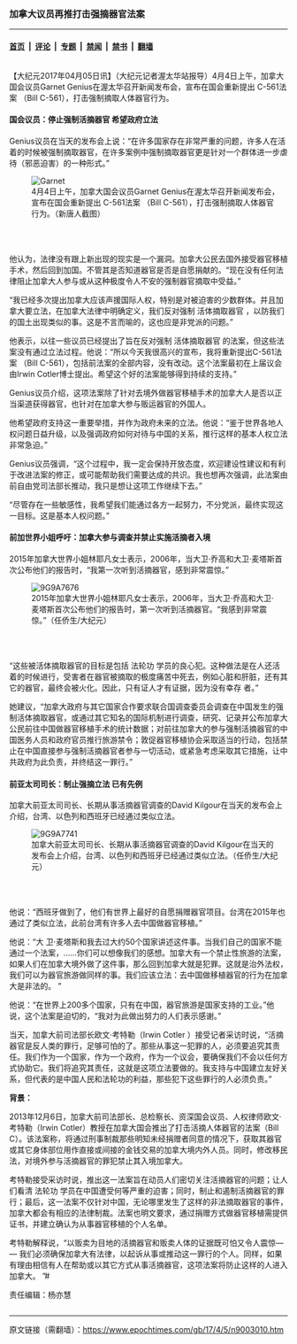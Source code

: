 ### 加拿大议员再推打击强摘器官法案

---

#### [首页](../../../..?n9003010) &nbsp;|&nbsp; [评论](../../../../../epoch-comment?n9003010) &nbsp;|&nbsp; [专题](../../../../../epoch-special?n9003010) &nbsp;|&nbsp; [禁闻](../../../../../epoch-news?n9003010) &nbsp;|&nbsp; [禁书](../../../../../books?n9003010) &nbsp;|&nbsp; [翻墙](https://github.com/gfw-breaker/nogfw/blob/master/README.md?n9003010)


<div class="column" id="artbody" itemprop="articleBody">
 <!-- article content begin -->
 <p>
  【大纪元2017年04月05日讯】（大纪元记者渥太华站报导）4月4日上午，加拿大国会议员Garnet Genius在渥太华召开新闻发布会，宣布在国会重新提出
  <ok href="https://www.epochtimes.com/gb/tag/c-561%E6%B3%95%E6%A1%88.html">
   C-561法案
  </ok>
  （Bill C-561），打击强制摘取人体器官行为。
 </p>
 <h4>
  国会议员：停止强制活摘器官 希望政府立法
 </h4>
 <p>
  Genius议员在当天的发布会上说：“在许多国家存在非常严重的问题，许多人在活着的时候被强制摘取器官，在许多案例中强制摘取器官更是针对一个群体进一步虐待（邪恶迫害）的一种形式。”
 </p>
 <figure aria-describedby="caption-attachment-9005377" class="wp-caption aligncenter" id="attachment_9005377" style="width: 450px">
  <ok href=" https://i.epochtimes.com/assets/uploads/2017/04/Garnet-450x303.jpg" rel="noreferrer noopener" target="_blank">
   <img alt="Garnet" class="wp-image-9005377 size-medium" src="https://i.epochtimes.com/assets/uploads/2017/04/Garnet-450x303.jpg"/>
  </ok>
  <br/><figcaption class="wp-caption-text" id="caption-attachment-9005377">
   4月4日上午，加拿大国会议员Garnet Genius在渥太华召开新闻发布会，宣布在国会重新提出
   <ok href="https://www.epochtimes.com/gb/tag/c-561%E6%B3%95%E6%A1%88.html">
    C-561法案
   </ok>
   （Bill C-561），打击强制摘取人体器官行为。（新唐人截图）
  </figcaption><br/>
 </figure><br/>
 <p>
  他认为，法律没有跟上新出现的现实是一个漏洞。加拿大公民去国外接受器官移植手术，然后回到加国。不管其是否知道器官是否是自愿捐献的。“现在没有任何法律阻止加拿大人参与或从这种极度令人不安的强制器官摘取中受益。”
 </p>
 <p>
  “我已经多次提出加拿大应该声援国际人权，特别是对被迫害的少数群体。并且加拿大要立法，在加拿大法律中明确定义，我们反对强制
  <ok href="https://www.epochtimes.com/gb/tag/%E6%B4%BB%E4%BD%93%E6%91%98%E5%8F%96%E5%99%A8%E5%AE%98.html">
   活体摘取器官
  </ok>
  ，以防我们的国土出现类似的事。这是不言而喻的，这也应是非党派的问题。”
 </p>
 <p>
  他表示，以往一些议员已经提出了旨在反对强制
  <ok href="https://www.epochtimes.com/gb/tag/%E6%B4%BB%E4%BD%93%E6%91%98%E5%8F%96%E5%99%A8%E5%AE%98.html">
   活体摘取器官
  </ok>
  的法案，但这些法案没有通过立法过程。他说：“所以今天我很高兴的宣布，我将重新提出C-561法案 （Bill C-561），包括前法案的全部内容，没有改动。这个法案最初在上届议会由Irwin Cotler博士提出。希望这个好的法案能够得到持续的支持。”
 </p>
 <p>
  Genius议员介绍，这项法案除了针对去境外做器官移植手术的加拿大人是否以正当渠道获得器官，也针对在加拿大参与贩运器官的外国人。
 </p>
 <p>
  他希望政府支持这一重要举措，并作为政府未来的立法。他说：“鉴于世界各地人权问题日益升级，以及强调政府如何对待与中国的关系，推行这样的基本人权立法非常急迫。”
 </p>
 <p>
  Genius议员强调，“这个过程中，我一定会保持开放态度，欢迎建设性建议和有利于改进法案的修正，或可能帮助我们需要达成的共识。我也想再次强调，此法案由前自由党司法部长推动，我只是想让这项工作继续下去。”
 </p>
 <p>
  “尽管存在一些敏感性，我希望我们能通过各方一起努力，不分党派，最终实现这一目标。这是基本人权问题。”
 </p>
 <h4>
  前加世界小姐呼吁：加拿大参与调查并禁止实施活摘者入境
 </h4>
 <p>
  2015年加拿大世界小姐林耶凡女士表示，2006年，当大卫·乔高和大卫·麦塔斯首次公布他们的报告时，“我第一次听到活摘器官，感到非常震惊。”
 </p>
 <figure aria-describedby="caption-attachment-9003062" class="wp-caption aligncenter" id="attachment_9003062" style="width: 450px">
  <ok href=" https://i.epochtimes.com/assets/uploads/2017/04/9G9A7676-450x296.jpg" rel="noreferrer noopener" target="_blank">
   <img alt="9G9A7676" class="wp-image-9003062 size-medium" src="https://i.epochtimes.com/assets/uploads/2017/04/9G9A7676-450x296.jpg"/>
  </ok>
  <br/><figcaption class="wp-caption-text" id="caption-attachment-9003062">
   2015年加拿大世界小姐林耶凡女士表示，2006年，当大卫·乔高和大卫·麦塔斯首次公布他们的报告时，第一次听到活摘器官。“我感到非常震惊。”（任侨生/大纪元）
  </figcaption><br/>
 </figure><br/>
 <p>
  “这些被活体摘取器官的目标是包括
  <ok href="https://www.epochtimes.com/gb/tag/%E6%B3%95%E8%BD%AE%E5%8A%9F.html">
   法轮功
  </ok>
  学员的良心犯。这种做法是在人还活着的时候进行，受害者在器官被摘取的极度痛苦中死去，例如心脏和肝脏，还有其它的器官，最终会被火化。因此，只有证人才有证据，因为没有幸存 者。”
 </p>
 <p>
  她建议，“加拿大政府与其它国家合作要求联合国调查委员会调查在中国发生的强制活体摘取器官，或通过其它知名的国际机制进行调查，研究、记录并公布加拿大公民前往中国做器官移植手术的统计数据；对前往加拿大的参与强制活摘器官的中国医务人员和政府官员推行旅游禁令；敦促器官移植协会采取适当的行动，包括禁止在中国直接参与强制活摘器官者参与一切活动，或紧急考虑采取其它措施，让中共政府为此负责，并终结这一罪行。”
 </p>
 <h4>
  前亚太司司长：制止强摘立法 已有先例
 </h4>
 <p>
  加拿大前亚太司司长、长期从事活摘器官调查的David Kilgour在当天的发布会上介绍，台湾、以色列和西班牙已经通过类似立法。
 </p>
 <figure aria-describedby="caption-attachment-9003068" class="wp-caption aligncenter" id="attachment_9003068" style="width: 450px">
  <ok href=" https://i.epochtimes.com/assets/uploads/2017/04/9G9A7741-450x300.jpg" rel="noreferrer noopener" target="_blank">
   <img alt="9G9A7741" class="wp-image-9003068 size-medium" src="https://i.epochtimes.com/assets/uploads/2017/04/9G9A7741-450x300.jpg"/>
  </ok>
  <br/><figcaption class="wp-caption-text" id="caption-attachment-9003068">
   加拿大前亚太司司长、长期从事活摘器官调查的David Kilgour在当天的发布会上介绍，台湾、以色列和西班牙已经通过类似立法。（任侨生/大纪元）
  </figcaption><br/>
 </figure><br/>
 <p>
  他说：“西班牙做到了，他们有世界上最好的自愿捐赠器官项目。台湾在2015年也通过了类似立法，此前台湾有许多人去中国做器官移植。”
 </p>
 <p>
  他说：“大 卫·麦塔斯和我去过大约50个国家讲述这件事。当我们自己的国家不能通过一个法案，……你们可以想像我们的感想。加拿大有一个禁止性旅游的法案，如果人们在加拿大境外做了这件事，那么回到加拿大就是犯罪。这就是治外法权，我们可以为器官旅游做同样的事。我们应该立法：去中国做移植器官的行为在加拿大是非法的。 ”
 </p>
 <p>
  他说：“在世界上200多个国家，只有在中国，器官旅游是国家支持的工业。”他说，这个法案是迫切的，“我对为此做出努力的人们表示感谢。”
 </p>
 <p>
  当天，加拿大前司法部长欧文·考特勒（Irwin Cotler ）接受记者采访时说，“活摘器官是反人类的罪行，足够可怕的了。那些从事这一犯罪的人，必须要追究其责任。我们作为一个国家，作为一个政府，作为一个议会，要确保我们不会以任何方式协助它。我们将追究其责任，这就是这项立法要做的。我支持与中国建立友好关系，但代表的是中国人民和法轮功的利益，那些犯下这些罪行的人必须负责。”
 </p>
 <p>
 </p>
 <p>
  <strong>
   背景：
  </strong>
 </p>
 <p>
  2013年12月6日，加拿大前司法部长、总检察长、资深国会议员、人权律师欧文·考特勒（Irwin Cotler）教授在加拿大国会推出了打击活摘人体器官的法案（Bill C）。该法案称，将通过刑事制裁那些明知未经捐赠者同意的情况下，获取其器官或其它身体部位用作直接或间接的金钱交易的加拿大境内外人员。同时，修改移民法，对境外参与活摘器官的罪犯禁止其入境加拿大。
 </p>
 <p>
  考特勒接受采访时说，推出这一法案旨在动员人们密切关注活摘器官的问题；让人们看清
  <ok href="https://www.epochtimes.com/gb/tag/%E6%B3%95%E8%BD%AE%E5%8A%9F.html">
   法轮功
  </ok>
  学员在中国遭受何等严重的迫害；同时，制止和遏制活摘器官的罪行；最后，这一法案不仅针对中国，无论哪里发生了这样的非法摘取器官的事件，加拿大都会有相应的法律制裁。法案也明文要求，通过捐赠方式做器官移植需提供证书，并建立确认为从事器官移植的个人名单。
 </p>
 <p>
  考特勒解释说，“以贩卖为目地的活摘器官和贩卖人体的证据既可怕又令人震惊— — 我们必须确保加拿大有法律，以起诉从事或推动这一罪行的个人。同样，如果有理由相信有人在帮助或以其它方式从事活摘器官，这项法案将防止这样的人进入加拿大。 ”#
 </p>
 <p>
  责任编辑：杨亦慧
 </p>
 <!-- article content end -->
</div>


---

原文链接（需翻墙）：https://www.epochtimes.com/gb/17/4/5/n9003010.htm